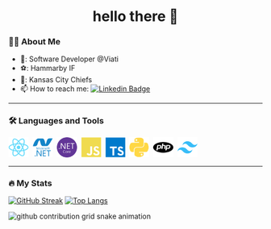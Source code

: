 <div id="header" align="center">  
  <h1>
    hello there 👋
  </h1>
</div>

### 👨‍💻 About Me

-   🔭: Software Developer @Viati
-   ⚽: Hammarby IF
-   🏈: Kansas City Chiefs
-   :mailbox: How to reach me: [![Linkedin Badge](https://img.shields.io/badge/-LinkedIn-blue?style=flat&logo=Linkedin&logoColor=white)](https://www.linkedin.com/in/adrian-karlen/)

---

### 🛠️ Languages and Tools

<div>
  <img src="https://github.com/devicons/devicon/blob/master/icons/react/react-original.svg" title="React" alt="React" width="40" height="40"/>&nbsp;
  <img src="https://github.com/devicons/devicon/blob/master/icons/dot-net/dot-net-plain-wordmark.svg"  title=".NET" alt=".NET" width="40" height="40"/>&nbsp;
  <img src="https://github.com/devicons/devicon/blob/master/icons/dotnetcore/dotnetcore-original.svg"  title=".NET Core" alt=".NET Core" width="40" height="40"/>&nbsp;
  <img src="https://github.com/devicons/devicon/blob/master/icons/javascript/javascript-plain.svg" title="JavaScript" alt="JavaScript" width="40" height="40"/>&nbsp;
  <img src="https://github.com/devicons/devicon/blob/master/icons/typescript/typescript-plain.svg" title="TypeScript" alt="TypeScript" width="40" height="40"/>&nbsp;
  <img src="https://github.com/devicons/devicon/blob/master/icons/python/python-plain.svg" title="Python" alt="Python" width="40" height="40"/>&nbsp;
  <img src="https://github.com/devicons/devicon/blob/master/icons/php/php-plain.svg" title="PHP" alt="PHP" width="40" height="40"/>&nbsp;
  <img src="https://github.com/devicons/devicon/blob/master/icons/tailwindcss/tailwindcss-plain.svg" title="Tailwind CSS" alt="Tailwind CSS" width="40" height="40"/>
</div>

---

### 🔥 My Stats
[![GitHub Streak](https://streak-stats.demolab.com?user=adriankarlen&theme=catppuccin-mocha&hide_border=true&date_format=j%20M%5B%20Y%5D&exclude_days=Sun%2CSat&background=00000000)](https://git.io/streak-stats)
[![Top Langs](https://github-readme-stats.vercel.app/api/top-langs/?username=adriankarlen&layout=compact&bg_color=00000000&text_color=cdd6f4&icon_color=cba6f7&title_color=94e2d5&border_color=00000000)](https://github.com/anuraghazra/github-readme-stats)

<picture>
  <source media="(prefers-color-scheme: dark)" srcset="https://raw.githubusercontent.com/adriankarlen-spp/adriankarlen-spp/output/ctp-mocha.svg">
  <source media="(prefers-color-scheme: light)" srcset="https://raw.githubusercontent.com/adriankarlen-spp/adriankarlen-spp/output/ctp-latte.svg">
  <img alt="github contribution grid snake animation" src="https://raw.githubusercontent.com/adriankarlen-spp/adriankarlen-spp/output/ctp-mocha.svg">
</picture>
